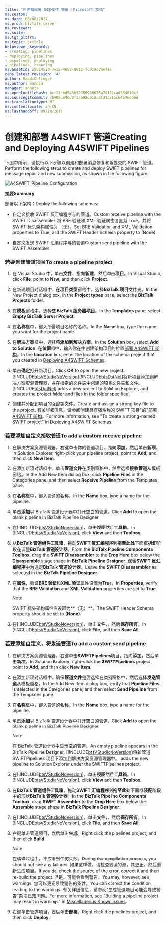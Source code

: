 ```yaml
---
title: "创建和部署 A4SWIFT 管道 |Microsoft 文档"
ms.custom: 
ms.date: 06/08/2017
ms.prod: biztalk-server
ms.reviewer: 
ms.suite: 
ms.tgt_pltfrm: 
ms.topic: article
helpviewer_keywords:
- creating, pipelines
- deploying, pipelines
- pipelines, deploying
- pipelines, creating
ms.assetid: 2a614510-7e15-4e88-9012-fc019d3aefee
caps.latest.revision: "4"
author: MandiOhlinger
ms.author: mandia
manager: anneta
ms.openlocfilehash: bec21ebd5a3b32986969676a78109cad55d870cf
ms.sourcegitcommit: cb908c540d8f1a692d01dc8f313e16cb4b4e696d
ms.translationtype: MT
ms.contentlocale: zh-CN
ms.lasthandoff: 09/20/2017
---
```

# <a name="creating-and-deploying-a4swift-pipelines"></a><span data-ttu-id="7c09a-102">创建和部署 A4SWIFT 管道</span><span class="sxs-lookup"><span data-stu-id="7c09a-102">Creating and Deploying A4SWIFT Pipelines</span></span>
<span data-ttu-id="7c09a-103">下图中所示，请执行以下步骤以创建和部署消息修复和新提交的 SWIFT 管道。</span><span class="sxs-lookup"><span data-stu-id="7c09a-103">Perform the following steps to create and deploy SWIFT pipelines for message repair and new submission, as shown in the following figure.</span></span>  
  
 ![](../../adapters-and-accelerators/accelerator-swift/media/a4swift-pipeline-configuration.gif "A4SWIFT_Pipeline_Configuration")  
  
 <span data-ttu-id="7c09a-104">**摘要**</span><span class="sxs-lookup"><span data-stu-id="7c09a-104">**Summary**</span></span>  
  
 <span data-ttu-id="7c09a-105">部署以下架构：</span><span class="sxs-lookup"><span data-stu-id="7c09a-105">Deploy the following schemas:</span></span>  
  
-   <span data-ttu-id="7c09a-106">自定义接收 SWIFT 反汇编程序与的管道。</span><span class="sxs-lookup"><span data-stu-id="7c09a-106">Custom receive pipeline with the SWIFT Disassembler.</span></span> <span data-ttu-id="7c09a-107">将 BRE 验证和 XML 验证属性设置为 True，并将 SWIFT 标头架构属性为 （无）。</span><span class="sxs-lookup"><span data-stu-id="7c09a-107">Set BRE Validation and XML Validation properties to True, and the SWIFT Header Schema property to (None).</span></span>  
  
-   <span data-ttu-id="7c09a-108">自定义发送 SWIFT 汇编程序与的管道</span><span class="sxs-lookup"><span data-stu-id="7c09a-108">Custom send pipeline with the SWIFT Assembler</span></span>  
  
### <a name="to-create-a-pipeline-project"></a><span data-ttu-id="7c09a-109">若要创建管道项目</span><span class="sxs-lookup"><span data-stu-id="7c09a-109">To create a pipeline project</span></span>  
  
1.  <span data-ttu-id="7c09a-110">在 Visual Studio 中，单击**文件**，指向**新建**，然后单击**项目**。</span><span class="sxs-lookup"><span data-stu-id="7c09a-110">In Visual Studio, click **File**, point to **New**, and then click **Project**.</span></span>  
  
2.  <span data-ttu-id="7c09a-111">在新建项目对话框中，在**项目类型**窗格中，选择**BizTalk 项目**文件夹。</span><span class="sxs-lookup"><span data-stu-id="7c09a-111">In the New Project dialog box, in the **Project types** pane, select the **BizTalk Projects** folder.</span></span>  
  
3.  <span data-ttu-id="7c09a-112">在**模板**窗格中，选择**空 BizTalk 服务器项目**。</span><span class="sxs-lookup"><span data-stu-id="7c09a-112">In the **Templates** pane, select **Empty BizTalk Server Project**.</span></span>  
  
4.  <span data-ttu-id="7c09a-113">在**名称**框中，键入所需项目名称的名称。</span><span class="sxs-lookup"><span data-stu-id="7c09a-113">In the **Name** box, type the name you want for the project name.</span></span>  
  
5.  <span data-ttu-id="7c09a-114">在**解决方案**框中，选择**将添加到解决方案**。</span><span class="sxs-lookup"><span data-stu-id="7c09a-114">In the **Solution** box, select **Add to Solution**.</span></span> <span data-ttu-id="7c09a-115">在**位置**框中，输入你在中创建架构项目的位置[部署 A4SWIFT 架构](../../adapters-and-accelerators/accelerator-swift/deploying-a4swift-schemas.md)。</span><span class="sxs-lookup"><span data-stu-id="7c09a-115">In the **Location** box, enter the location of the schema project that you created in [Deploying A4SWIFT Schemas](../../adapters-and-accelerators/accelerator-swift/deploying-a4swift-schemas.md).</span></span>  
  
6.  <span data-ttu-id="7c09a-116">单击**确定**打开新项目。</span><span class="sxs-lookup"><span data-stu-id="7c09a-116">Click **OK** to open the new project.</span></span>  
    [!INCLUDE[btsVStudioNoVersion](../../includes/btsvstudionoversion-md.md)]<span data-ttu-id="7c09a-117">[!INCLUDE[btsDotNet](../../includes/btsdotnet-md.md)]将新项目添加到解决方案资源管理器，并在指定的文件夹中创建的项目文件夹和文件。</span><span class="sxs-lookup"><span data-stu-id="7c09a-117">[!INCLUDE[btsDotNet](../../includes/btsdotnet-md.md)] adds a new project to Solution Explorer, and creates the project folder and files in the folder specified.</span></span>  
  
7.  <span data-ttu-id="7c09a-118">创建并分配到项目的强密钥文件。</span><span class="sxs-lookup"><span data-stu-id="7c09a-118">Create and assign a strong key file to the project.</span></span> <span data-ttu-id="7c09a-119">有关详细信息，请参阅创建具有强名称的 SWIFT 项目"的"[部署 A4SWIFT 架构](../../adapters-and-accelerators/accelerator-swift/deploying-a4swift-schemas.md)。</span><span class="sxs-lookup"><span data-stu-id="7c09a-119">For more information, see "To create a strong-named SWIFT project" in [Deploying A4SWIFT Schemas](../../adapters-and-accelerators/accelerator-swift/deploying-a4swift-schemas.md).</span></span>  
  
### <a name="to-add-a-custom-receive-pipeline"></a><span data-ttu-id="7c09a-120">若要添加自定义接收管道</span><span class="sxs-lookup"><span data-stu-id="7c09a-120">To add a custom receive pipeline</span></span>  
  
1.  <span data-ttu-id="7c09a-121">在解决方案资源管理器，右键单击你的管道项目，指向**添加**，然后单击**新项**。</span><span class="sxs-lookup"><span data-stu-id="7c09a-121">In Solution Explorer, right-click your pipeline project, point to **Add**, and then click **New Item**.</span></span>  
  
2.  <span data-ttu-id="7c09a-122">在添加新项对话框中，单击**管道文件**在类别窗格中，然后选择**接收管道**从模板窗格。</span><span class="sxs-lookup"><span data-stu-id="7c09a-122">In the Add New Item dialog box, click **Pipeline Files** in the Categories pane, and then select **Receive Pipeline** from the Templates pane.</span></span>  
  
3.  <span data-ttu-id="7c09a-123">在**名称**框中，键入管道的名称。</span><span class="sxs-lookup"><span data-stu-id="7c09a-123">In the **Name** box, type a name for the pipeline.</span></span>  
  
4.  <span data-ttu-id="7c09a-124">单击**添加**以 BizTalk 管道设计器中打开空白的管道。</span><span class="sxs-lookup"><span data-stu-id="7c09a-124">Click **Add** to open the blank pipeline in BizTalk Pipeline Designer.</span></span>  
  
5.  <span data-ttu-id="7c09a-125">在[!INCLUDE[btsVStudioNoVersion](../../includes/btsvstudionoversion-md.md)]，单击**视图**然后**工具箱**。</span><span class="sxs-lookup"><span data-stu-id="7c09a-125">In [!INCLUDE[btsVStudioNoVersion](../../includes/btsvstudionoversion-md.md)], click **View** and then **Toolbox**.</span></span>  
  
6.  <span data-ttu-id="7c09a-126">从**BizTalk 管道组件工具箱**，拖动**SWIFT 反汇编程序**到**拖至此处**下面框**拆卸**阶段在调整**BizTalk 管道设计器**。</span><span class="sxs-lookup"><span data-stu-id="7c09a-126">From the **BizTalk Pipeline Components Toolbox**, drag the **SWIFT Disassembler** to the **Drop Here** box below the **Disassemble** stage shape in **BizTalk Pipeline Designer**.</span></span> <span data-ttu-id="7c09a-127">保留**SWIFT 反汇编程序**中为选定**BizTalk 管道设计器**。</span><span class="sxs-lookup"><span data-stu-id="7c09a-127">Leave the **SWIFT Disassembler** as selected in the **BizTalk Pipeline Designer**.</span></span>  
  
7.  <span data-ttu-id="7c09a-128">在**属性**，验证**BRE 验证**和**XML 验证**属性设置为**True**。</span><span class="sxs-lookup"><span data-stu-id="7c09a-128">In **Properties**, verify that the **BRE Validation** and **XML Validation** properties are set to **True**.</span></span>  
  
    > [!NOTE]
    >  <span data-ttu-id="7c09a-129">SWIFT 标头架构属性应设置为**（无）**。</span><span class="sxs-lookup"><span data-stu-id="7c09a-129">The SWIFT Header Schema property should be set to **(None)**.</span></span>  
  
8.  <span data-ttu-id="7c09a-130">在[!INCLUDE[btsVStudioNoVersion](../../includes/btsvstudionoversion-md.md)]，单击**文件**，，然后**保存所有**。</span><span class="sxs-lookup"><span data-stu-id="7c09a-130">In [!INCLUDE[btsVStudioNoVersion](../../includes/btsvstudionoversion-md.md)], click **File**, and then **Save All**.</span></span>  
  
### <a name="to-add-a-custom-send-pipeline"></a><span data-ttu-id="7c09a-131">若要添加自定义，将发送管道</span><span class="sxs-lookup"><span data-stu-id="7c09a-131">To add a custom send pipeline</span></span>  
  
1.  <span data-ttu-id="7c09a-132">在解决方案资源管理器，右键单击**SWIFTPipelines**项目，指向**添加**，然后单击**新项**。</span><span class="sxs-lookup"><span data-stu-id="7c09a-132">In Solution Explorer, right-click the **SWIFTPipelines** project, point to **Add**, and then click **New Item**.</span></span>  
  
2.  <span data-ttu-id="7c09a-133">在添加新项对话框中，确保**管道文件**是否选择在类别窗格中，然后选择**发送管道**从模板窗格。</span><span class="sxs-lookup"><span data-stu-id="7c09a-133">In the Add New Item dialog box, verify that **Pipeline Files** is selected in the Categories pane, and then select **Send Pipeline** from the Templates pane.</span></span>  
  
3.  <span data-ttu-id="7c09a-134">在**名称**框中，键入管道的名称。</span><span class="sxs-lookup"><span data-stu-id="7c09a-134">In the **Name** box, type a name for the pipeline.</span></span>  
  
4.  <span data-ttu-id="7c09a-135">单击**添加**以 BizTalk 管道设计器中打开空白的管道。</span><span class="sxs-lookup"><span data-stu-id="7c09a-135">Click **Add** to open the blank pipeline in BizTalk Pipeline Designer.</span></span>  
  
    > [!NOTE]
    >  <span data-ttu-id="7c09a-136">在 BizTalk 管道设计器中显示空的管道。</span><span class="sxs-lookup"><span data-stu-id="7c09a-136">An empty pipeline appears in the BizTalk Pipeline Designer.</span></span> [!INCLUDE[btsVStudioNoVersion](../../includes/btsvstudionoversion-md.md)]<span data-ttu-id="7c09a-137">将新管道 SWIFTPipelines 项目下添加到解决方案资源管理器中。</span><span class="sxs-lookup"><span data-stu-id="7c09a-137"> adds the new pipeline to Solution Explorer under the SWIFTPipelines project.</span></span>  
  
5.  <span data-ttu-id="7c09a-138">在[!INCLUDE[btsVStudioNoVersion](../../includes/btsvstudionoversion-md.md)]，单击**视图**然后**工具箱**。</span><span class="sxs-lookup"><span data-stu-id="7c09a-138">In [!INCLUDE[btsVStudioNoVersion](../../includes/btsvstudionoversion-md.md)], click **View** and then **Toolbox**.</span></span>  
  
6.  <span data-ttu-id="7c09a-139">在**BizTalk 管道组件工具箱**，拖动**SWIFT 汇编程序**到**拖至此处**下面框**装配**阶段中的形状**BizTalk 管道设计器**。</span><span class="sxs-lookup"><span data-stu-id="7c09a-139">In the **BizTalk Pipeline Components Toolbox**, drag **SWIFT Assembler** to the **Drop Here** box below the **Assemble** stage shape in **BizTalk Pipeline Designer**.</span></span>  
  
7.  <span data-ttu-id="7c09a-140">在[!INCLUDE[btsVStudioNoVersion](../../includes/btsvstudionoversion-md.md)]，单击**文件**，，然后**保存所有**。</span><span class="sxs-lookup"><span data-stu-id="7c09a-140">In [!INCLUDE[btsVStudioNoVersion](../../includes/btsvstudionoversion-md.md)], click **File**, and then **Save All**.</span></span>  
  
8.  <span data-ttu-id="7c09a-141">右键单击管道项目，然后单击**生成**。</span><span class="sxs-lookup"><span data-stu-id="7c09a-141">Right click the pipelines project, and then click **Build**.</span></span>  
  
    > [!NOTE]
    >  <span data-ttu-id="7c09a-142">在编译过程中，不应看到任何失败。</span><span class="sxs-lookup"><span data-stu-id="7c09a-142">During the compilation process, you should not see any failures.</span></span> <span data-ttu-id="7c09a-143">如果这样做，请检查错误的源，其更正，然后重新生成项目。</span><span class="sxs-lookup"><span data-stu-id="7c09a-143">If you do, check the source of the error, correct it and then re-build the project.</span></span> <span data-ttu-id="7c09a-144">但是，可能会看到警告。</span><span class="sxs-lookup"><span data-stu-id="7c09a-144">You may, however, see warnings.</span></span> <span data-ttu-id="7c09a-145">您可以更正导致警告的条件。</span><span class="sxs-lookup"><span data-stu-id="7c09a-145">You can correct the condition leading to the warnings.</span></span> <span data-ttu-id="7c09a-146">有关详细信息，请参阅"生成管道项目可能会导致警告"[杂项已知问题](http://msdn.microsoft.com/library/bc94c781-2a56-4f80-8ecb-e654de2f6ed6)。</span><span class="sxs-lookup"><span data-stu-id="7c09a-146">For more information, see "Building a pipeline project may result in warnings" in [Miscellaneous Known Issues](http://msdn.microsoft.com/library/bc94c781-2a56-4f80-8ecb-e654de2f6ed6).</span></span>  
  
9. <span data-ttu-id="7c09a-147">右键单击管道项目，然后单击**部署**。</span><span class="sxs-lookup"><span data-stu-id="7c09a-147">Right click the pipelines project, and then click **Deploy**.</span></span>
